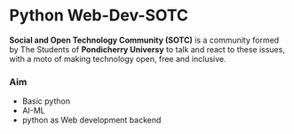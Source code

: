# Python Web-Dev-SOTC
**Social and Open Technology Community (SOTC)** is a community formed by The Students of **Pondicherry Universy** to talk and react to these issues, with a moto of making technology open, free and inclusive.


### Aim
* Basic python
* AI-ML
* python as Web development backend